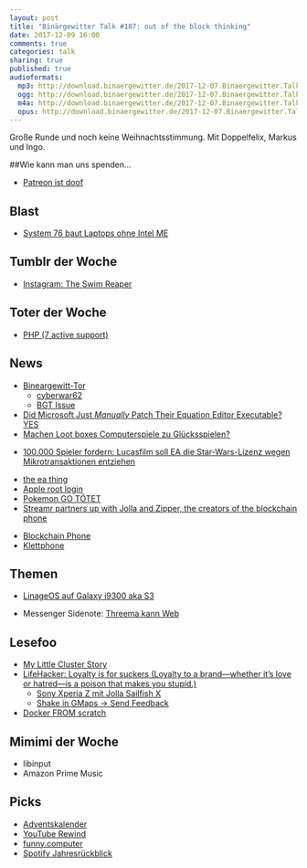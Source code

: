 ```yaml
---
layout: post
title: "Binärgewitter Talk #187: out of the block thinking"
date: 2017-12-09 16:00
comments: true
categories: talk
sharing: true
published: true
audioformats:
  mp3: http://download.binaergewitter.de/2017-12-07.Binaergewitter.Talk.187.mp3
  ogg: http://download.binaergewitter.de/2017-12-07.Binaergewitter.Talk.187.ogg
  m4a: http://download.binaergewitter.de/2017-12-07.Binaergewitter.Talk.187.m4a
  opus: http://download.binaergewitter.de/2017-12-07.Binaergewitter.Talk.187.opus
---
```

Große Runde und noch keine Weihnachtsstimmung. Mit Doppelfelix, Markus und Ingo.


##Wie kann man uns spenden...
- [Patreon ist doof](https://www.patreon.com/posts/15758286)


## Blast
- [System 76 baut Laptops ohne Intel ME](https://www.heise.de/newsticker/meldung/Kalifornisches-Linux-Haus-baut-Systeme-mit-deaktivierter-Intel-ME-3907151.html)


## Tumblr der Woche
* [Instagram: The Swim Reaper](https://www.instagram.com/iamtheswimreaper/)

## Toter der Woche
- [PHP (7 active support)](http://php.net/supported-versions.php)

## News

- [Bineargewitt-Tor](https://github.com/Binaergewitter/serious-bg/issues/255)
  - [cyberwar62](http://cyberwar62fmmhe4.onion)
  - [BGT Issue](https://github.com/Binaergewitter/serious-bg/issues/255#issuecomment-347300672)
- [Did Microsoft Just *Manually* Patch Their Equation Editor Executable? YES](https://0patch.blogspot.ch/2017/11/did-microsoft-just-manually-patch-their.html)
- [Machen Loot boxes Computerspiele zu Glücksspielen?](https://www.heise.de/newsticker/meldung/Machen-Loot-boxes-Computerspiele-zu-Gluecksspielen-3907343.html)
 * [100.000 Spieler fordern: Lucasfilm soll EA die Star-Wars-Lizenz wegen Mikrotransaktionen entziehen](
https://www.heise.de/newsticker/meldung/100-000-Spieler-fordern-Lucasfilm-soll-EA-die-Star-Wars-Lizenz-wegen-Mikrotransaktionen-entziehen-3907563.html)
- [the ea thing](http://www.gamestar.de/artikel/star-wars-battlefront-2-ea-glaubt-an-finanziellen-erfolg-rueckkehr-der-mikrotransaktionen-unsicher,3323189.html)
- [Apple root login](https://www.wired.com/story/macos-update-undoes-apple-root-bug-patch/)
- [Pokemon GO TÖTET](https://www.theregister.co.uk/2017/11/27/pokemon_go_caused_car_accidents_and_deaths/)
- [Streamr partners up with Jolla and Zipper, the creators of the blockchain phone](http://blog.streamr.com/2017/11/streamr-jolla-zipper-blockchain-phone/)
 * [Blockchain Phone](https://www.engadget.com/2017/09/26/blockchain-smartphone-sirin-finney-solarin/)
  * [Klettphone](http://blog.binaergewitter.de/2012/02/02/binaergewitter-talk-number-1-klettphone/)


## Themen

- [LinageOS auf Galaxy i9300 aka S3](https://lineageos.org/)

- Messenger Sidenote: [Threema kann Web](https://threema.ch/de/threema-web)

## Lesefoo
- [My Little Cluster Story](http://carolynvanslyck.com/blog/2017/10/my-little-cluster/)
- [LifeHacker: Loyalty is for suckers (Loyalty to a brand—whether it’s love or hatred—is a poison that makes you stupid.)](
https://lifehacker.com/brand-loyalty-is-for-suckers-1731199227)
  * [Sony Xperia Z mit Jolla Sailfish X](https://jolla.com/sailfishx/)
  * [Shake in GMaps -> Send Feedback](https://ux.stackexchange.com/questions/65376/whats-the-deal-with-the-shake-to-send-feedback-on-google-maps-for-android)
- [Docker FROM scratch](https://embano1.github.io/post/scratch/)

## Mimimi der Woche
- libinput
- Amazon Prime Music

## Picks
- [Adventskalender](http://www.adventure-treff.de/adventskalender2017)
- [YouTube Rewind](https://www.youtube.com/watch?v=FlsCjmMhFmw)
- [funny.computer](http://funny.computer/)
- [Spotify Jahresrückblick](https://2017wrapped.com/de/)
